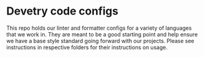 Devetry code configs
====================

This repo holds our linter and formatter configs for a variety of languages that we work in. They are meant to be a good starting point and help ensure we have a base style standard going forward with our projects. Please see instructions in respective folders for their instructions on usage.

